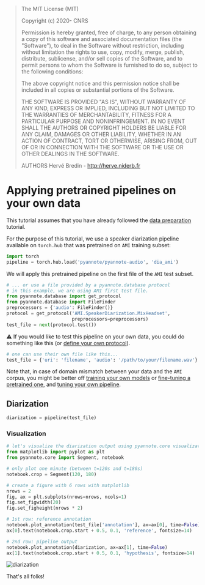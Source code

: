 > The MIT License (MIT)
>
> Copyright (c) 2020- CNRS
>
> Permission is hereby granted, free of charge, to any person obtaining a copy
> of this software and associated documentation files (the "Software"), to deal
> in the Software without restriction, including without limitation the rights
> to use, copy, modify, merge, publish, distribute, sublicense, and/or sell
> copies of the Software, and to permit persons to whom the Software is
> furnished to do so, subject to the following conditions:
>
> The above copyright notice and this permission notice shall be included in all
> copies or substantial portions of the Software.
>
> THE SOFTWARE IS PROVIDED "AS IS", WITHOUT WARRANTY OF ANY KIND, EXPRESS OR
> IMPLIED, INCLUDING BUT NOT LIMITED TO THE WARRANTIES OF MERCHANTABILITY,
> FITNESS FOR A PARTICULAR PURPOSE AND NONINFRINGEMENT. IN NO EVENT SHALL THE
> AUTHORS OR COPYRIGHT HOLDERS BE LIABLE FOR ANY CLAIM, DAMAGES OR OTHER
> LIABILITY, WHETHER IN AN ACTION OF CONTRACT, TORT OR OTHERWISE, ARISING FROM,
> OUT OF OR IN CONNECTION WITH THE SOFTWARE OR THE USE OR OTHER DEALINGS IN THE
> SOFTWARE.
>
> AUTHORS
> Hervé Bredin - http://herve.niderb.fr

# Applying pretrained pipelines on your own data

This tutorial assumes that you have already followed the [data preparation](../../data_preparation) tutorial.

For the purpose of this tutorial, we use a speaker diarization pipeline available on `torch.hub` that was pretrained on `AMI` training subset:

```python
import torch
pipeline = torch.hub.load('pyannote/pyannote-audio', 'dia_ami')
```

We will apply this pretrained pipeline on the first file of the `AMI` test subset.

```python
# ... or use a file provided by a pyannote.database protocol
# in this example, we are using AMI first test file.
from pyannote.database import get_protocol
from pyannote.database import FileFinder
preprocessors = {'audio': FileFinder()}
protocol = get_protocol('AMI.SpeakerDiarization.MixHeadset',
                        preprocessors=preprocessors)
test_file = next(protocol.test())
```

:warning: If you would like to test this pipeline on your own data, you could do something like this (or [define your own protocol](../../data_preparation)). 

```python
# one can use their own file like this...
test_file = {'uri': 'filename', 'audio': '/path/to/your/filename.wav'}
```

Note that, in case of domain mismatch between your data and the `AMI` corpus, you might be better off [training your own models](../../models) or [fine-tuning a pretrained one](../../finetune), and [tuning your own pipeline](../../pipelines).

## Diarization

```python
diarization = pipeline(test_file)
```

### Visualization

```python
# let's visualize the diarization output using pyannote.core visualization API
from matplotlib import pyplot as plt
from pyannote.core import Segment, notebook

# only plot one minute (between t=120s and t=180s)
notebook.crop = Segment(120, 180)

# create a figure with 6 rows with matplotlib
nrows = 2
fig, ax = plt.subplots(nrows=nrows, ncols=1)
fig.set_figwidth(20)
fig.set_figheight(nrows * 2)

# 1st row: reference annotation
notebook.plot_annotation(test_file['annotation'], ax=ax[0], time=False)
ax[0].text(notebook.crop.start + 0.5, 0.1, 'reference', fontsize=14)

# 2nd row: pipeline output
notebook.plot_annotation(diarization, ax=ax[1], time=False)
ax[1].text(notebook.crop.start + 0.5, 0.1, 'hypothesis', fontsize=14)
```

![diarization](diarization.png)

That's all folks!
